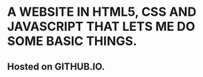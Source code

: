 # A WEBSITE IN HTML5, CSS AND JAVASCRIPT THAT LETS ME DO SOME BASIC THINGS. 

## Hosted on GITHUB.IO. 